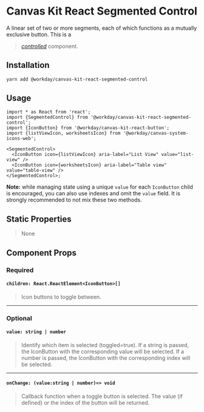 # Canvas Kit React Segmented Control

A linear set of two or more segments, each of which functions as a mutually exclusive button. This
is a

> [_controlled_](https://reactjs.org/docs/forms.html#controlled-components) component.

## Installation

```sh
yarn add @workday/canvas-kit-react-segmented-control
```

## Usage

```tsx
import * as React from 'react';
import {SegmentedControl} from '@workday/canvas-kit-react-segmented-control';
import {IconButton} from '@workday/canvas-kit-react-button';
import {listViewIcon, worksheetsIcon} from '@workday/canvas-system-icons-web';

<SegmentedControl>
  <IconButton icon={listViewIcon} aria-label="List View" value="list-view" />
  <IconButton icon={worksheetsIcon} aria-label="Table view" value="table-view" />
</SegmentedControl>;
```

**Note:** while managing state using a unique `value` for each `IconButton` child is encouraged, you
can also use indexes and omit the `value` field. It is strongly recommended to not mix these two
methods.

## Static Properties

> None

## Component Props

### Required

#### `children: React.ReactElement<IconButton>[]`

> Icon buttons to toggle between.

---

### Optional

#### `value: string | number`

> Identify which item is selected (toggled=true). If a string is passed, the IconButton with the
> corresponding value will be selected. If a number is passed, the IconButton with the corresponding
> index will be selected.

---

#### `onChange: (value:string | number)=> void`

> Callback function when a toggle button is selected. The value (if defined) or the index of the
> button will be returned.
